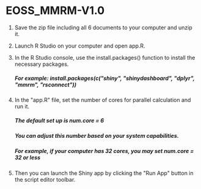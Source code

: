 # EOSS_MMRM-V1.0

1. Save the zip file including all 6 documents to your computer and unzip it.

2. Launch R Studio on your computer and open app.R.

3. In the R Studio console, use the install.packages() function to install the necessary packages.
   ##### For example: install.packages(c("shiny", "shinydashboard", "dplyr", "mmrm", "rsconnect"))

4. In the "app.R" file, set the number of cores for parallel calculation and run it. 
   ##### The default set up is num.core = 6
   ##### You can adjust this number based on your system capabilities.
   ##### For example, if your computer has 32 cores, you may set num.core = 32 or less
  
5. Then you can launch the Shiny app by clicking the "Run App" button in the script editor toolbar.
